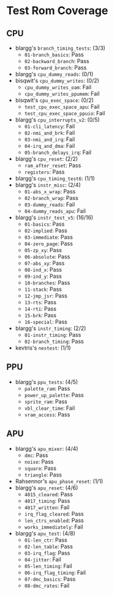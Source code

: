 # Test Rom Coverage

## CPU

  - blargg's `branch_timing_tests`: (3/3)
    - `01-branch_basics`: Pass
    - `02-backward_branch`: Pass
    - `03-forward_branch`: Pass
  - blargg's `cpu_dummy_reads`: (0/1)
  - bisqwit's `cpu_dummy_writes`: (0/2)
    - `cpu_dummy_writes_oam`: Fail
    - `cpu_dummy_writes_ppumem`: Fail
  - bisqwit's `cpu_exec_space`: (0/2)
    - `test_cpu_exec_space_apu`: Fail
    - `test_cpu_exec_space_ppuio`: Fail
  - blargg's `cpu_interrupts_v2`: (0/5)
    - `01-cli_latency`: Fail
    - `02-nmi_and_brk`: Fail
    - `03-nmi_and_irq`: Fail
    - `04-irq_and_dma`: Fail
    - `05-branch_delays_irq`: Fail
  - blargg's `cpu_reset`: (2/2)
    - `ram_after_reset`: Pass
    - `registers`: Pass
  - blargg's `cpu_timing_test6`: (1/1)
  - blargg's `instr_misc`: (2/4)
    - `01-abs_x_wrap`: Pass
    - `02-branch_wrap`: Pass
    - `03-dummy_reads`: Fail
    - `04-dummy_reads_apu`: Fail
  - blargg's `instr_test_v5`: (16/16)
    - `01-basics`: Pass
    - `02-implied`: Pass
    - `03-immediate`: Pass
    - `04-zero_page`: Pass
    - `05-zp_xy`: Pass
    - `06-absolute`: Pass
    - `07-abs_xy`: Pass
    - `08-ind_x`: Pass
    - `09-ind_y`: Pass
    - `10-branches`: Pass
    - `11-stack`: Pass
    - `12-jmp_jsr`: Pass
    - `13-rts`: Pass
    - `14-rti`: Pass
    - `15-brk`: Pass
    - `16-special`: Pass
  - blargg's `instr_timing`: (2/2)
    - `01-instr_timing`: Pass
    - `02-branch_timing`: Pass
  - kevtris's `nestest`: (1/1)

## PPU

  - blargg's `ppu_tests`: (4/5)
    - `palette_ram`: Pass
    - `power_up_palette`: Pass
    - `sprite_ram`: Pass
    - `vbl_clear_time`: Fail
    - `vram_access`: Pass

## APU

 - blargg's `apu_mixer`: (4/4)
   - `dmc`: Pass
   - `noise`: Pass
   - `square`: Pass
   - `triangle`: Pass
 - Rahsennor's `apu_phase_reset`: (1/1)
 - blargg's `apu_reset`: (4/6)
   - `4015_cleared`: Pass
   - `4017_timing`: Pass
   - `4017_written`: Fail
   - `irq_flag_cleared`: Pass
   - `len_ctrs_enabled`: Pass
   - `works_immediately`: Fail
 - blargg's `apu_test`: (4/8)
   - `01-len_ctr`: Pass
   - `02-len_table`: Pass
   - `03-irq_flag`: Pass
   - `04-jitter`: Fail
   - `05-len_timing`: Fail
   - `06-irq_flag_timing`: Fail
   - `07-dmc_basics`: Pass
   - `08-dmc_rates`: Fail
